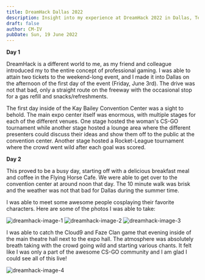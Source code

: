 ```yaml
---
title: DreamHack Dallas 2022
description: Insight into my experience at DreamHack 2022 in Dallas, Texas.
draft: false
author: CM-IV
pubDate: Sun, 19 June 2022
---
```


**Day 1**

DreamHack is a different world to me, as my friend and colleague introduced my to the entire concept of  professional gaming.  I was able to attain two tickets to the weekend-long event, and I made it into Dallas on the afternoon of the first day of the event (Friday, June 3rd).  The drive was not that bad, only a straight route on the freeway with the occasional stop for a gas refill and snacks/refreshments.

The first day inside of the Kay Bailey Convention Center was a sight to behold.  The main expo center itself was enormous, with multiple stages for each of the different venues.  One stage hosted the woman's CS-GO tournament while another stage hosted a lounge area where the different presenters could discuss their ideas and show them off to the public at the convention center.  Another stage hosted a Rocket-League tournament where the crowd went wild after each goal was scored.

**Day 2**

This proved to be a busy day, starting off with a delicious breakfast meal and coffee in the Flying Horse Cafe.  We were able to get over to the convention center at around noon that day.  The 10 minute walk was brisk and the weather was not that bad for Dallas during the summer time.

I was able to meet some awesome people cosplaying their favorite characters.  Here are some of the photos I was able to take:

<img class="image" alt="dreamhack-image-1" src="https://ik.imagekit.io/xbkhabiqcy9/img/IMG_20220604_171802-min_CiPPtFfF-.webp?ik-sdk-version=javascript-1.4.3&updatedAt=1655666395031" width={860} height={392} alt="Cosplayer photo 1" />

<img class="image" alt="dreamhack-image-2" src="https://ik.imagekit.io/xbkhabiqcy9/img/IMG_20220604_151127-min_ihEIeeubQ.webp?ik-sdk-version=javascript-1.4.3&updatedAt=1655666395259" width={860} height={392} alt="Cosplayer photo 2" />

<img class="image" alt="dreamhack-image-3" src="https://ik.imagekit.io/xbkhabiqcy9/img/IMG_20220604_142939-min_Pg4oALlEU.webp?ik-sdk-version=javascript-1.4.3&updatedAt=1655666395428" width={860} height={392} alt="Cosplayer photo 3" />

I was able to catch the Cloud9 and Faze Clan game that evening inside of the main theatre hall next to the expo hall.  The atmosphere was absolutely breath taking with the crowd going wild and starting various chants.  It felt like I was only a part of the awesome CS-GO community and I am glad I could see all of this live!

<img class="image" alt="dreamhack-image-4" src="https://ik.imagekit.io/xbkhabiqcy9/img/IMG_20220603_183524-min_cXkBJOO3u.webp?ik-sdk-version=javascript-1.4.3&updatedAt=1655666395461" width={860} height={392} alt="CSGO theatre image" />